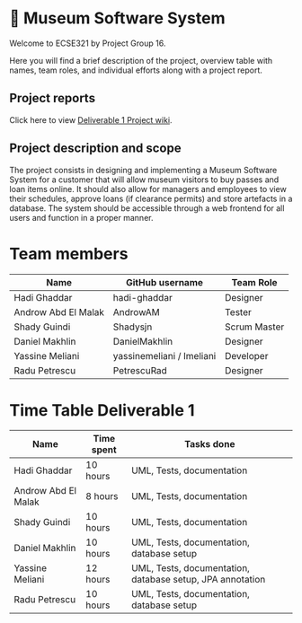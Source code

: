 # :art: Museum Software System 
Welcome to ECSE321 by Project Group 16. 

Here you will find a brief description of the project, overview table with names, team roles, and individual efforts along with a project report.

## Project reports
Click here to view [Deliverable 1 Project wiki](../../wiki/Deliverable-1).

## Project description and scope
The project consists in designing and implementing a Museum Software System for a customer that will allow museum visitors to buy passes and loan items online. It should also allow for managers and employees to view their schedules, approve loans (if clearance permits) and store artefacts in a database. The system should be accessible through a web frontend for all users and function in a proper manner.

# Team members
| Name                | GitHub username | Team Role      |
|---------------------|-----------------|----------------|
| Hadi Ghaddar        | hadi-ghaddar    | Designer       | 
| Androw Abd El Malak | AndrowAM        | Tester         | 
| Shady Guindi        | Shadysjn        | Scrum Master   | 
| Daniel Makhlin      | DanielMakhlin   | Designer       | 
| Yassine Meliani     | yassinemeliani / Imeliani  | Developer | 
| Radu Petrescu       | PetrescuRad     | Designer       |
# Time Table Deliverable 1
| Name                | Time spent | Tasks done |
|---------------------|------------|------------|
| Hadi Ghaddar        | 10 hours   | UML, Tests, documentation | 
| Androw Abd El Malak | 8 hours    | UML, Tests, documentation | 
| Shady Guindi        | 10 hours   | UML, Tests, documentation | 
| Daniel Makhlin      | 10 hours   | UML, Tests, documentation, database setup | 
| Yassine Meliani     | 12 hours   | UML, Tests, documentation, database setup, JPA annotation | 
| Radu Petrescu       | 10 hours   | UML, Tests, documentation, database setup | 
